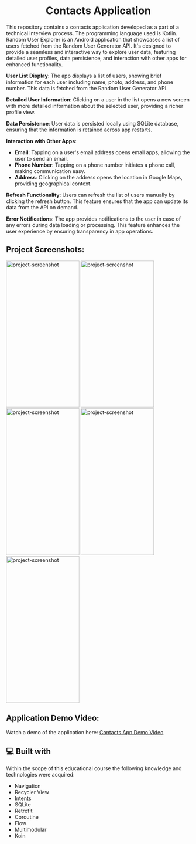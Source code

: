 <h1 align="center" id="title">Contacts Application</h1>

<p id="description">
  
This repository contains a contacts application developed as a part of a technical interview process. The programming language used is Kotlin.
Random User Explorer is an Android application that showcases a list of users fetched from the Random User Generator API. 
It's designed to provide a seamless and interactive way to explore user data, featuring detailed user profiles, data persistence, and interaction with other apps for enhanced functionality.

**User List Display**: The app displays a list of users, showing brief information for each user including name, photo, address, and phone number. This data is fetched from the Random User Generator API.

**Detailed User Information**: Clicking on a user in the list opens a new screen with more detailed information about the selected user, providing a richer profile view.

**Data Persistence**: User data is persisted locally using SQLite database, ensuring that the information is retained across app restarts.

**Interaction with Other Apps**:
- **Email**: Tapping on a user's email address opens email apps, allowing the user to send an email.
- **Phone Number**: Tapping on a phone number initiates a phone call, making communication easy.
- **Address**: Clicking on the address opens the location in Google Maps, providing geographical context.

**Refresh Functionality**: Users can refresh the list of users manually by clicking the refresh button. This feature ensures that the app can update its data from the API on demand.

**Error Notifications**: The app provides notifications to the user in case of any errors during data loading or processing. This feature enhances the user experience by ensuring transparency in app operations.
</p>

<h2>Project Screenshots:</h2>

<img src="https://gdurl.com/E9Wp" alt="project-screenshot" width="200" height="400/"> <img src="https://gdurl.com/c35M" alt="project-screenshot" width="200" height="400/">    <img src="https://gdurl.com/xNk8" alt="project-screenshot" width="200" height="400/">
<img src="https://gdurl.com/a8a8" alt="project-screenshot" width="200" height="400/"> <img src="https://gdurl.com/xLy8" alt="project-screenshot" width="200" height="400/">

<h2>Application Demo Video:</h2>

<p>Watch a demo of the application here: <a href="https://gdurl.com/1xfg" target="_blank"> Contacts App Demo Video</a></p>

<h2>💻 Built with</h2>

Within the scope of this educational course the following knowledge and technologies were acquired:

*   Navigation
*   Recycler View
*   Intents
*   SQLite
*   Retrofit
*   Coroutine
*   Flow
*   Multimodular
*   Koin
